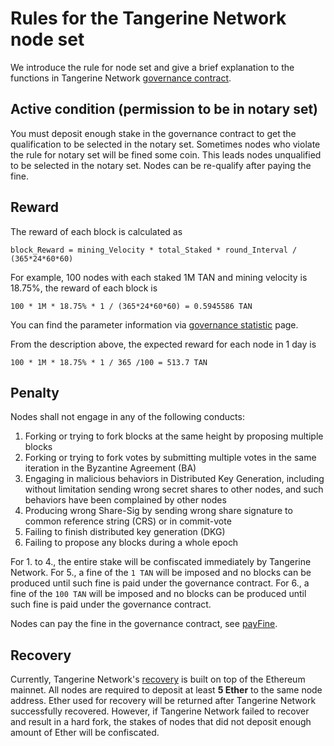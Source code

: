 # Rules for the Tangerine Network node set

We introduce the rule for node set and give a brief explanation to the functions in Tangerine Network [governance contract](https://testnet.tangerine.garden/address/0x246FcDE58581e2754f215A523C0718C4BFc8041Fj).


## Active condition (permission to be in notary set)
  You must deposit enough stake in the governance contract to get the qualification to be selected in the notary set.
  Sometimes nodes who violate the rule for notary set will be fined some coin. This leads nodes unqualified to be selected in the notary set. Nodes can be re-qualify after paying the fine.

## Reward
  The reward of each block is calculated as

    block_Reward = mining_Velocity * total_Staked * round_Interval / (365*24*60*60)

  For example, 100 nodes with each staked 1M TAN and mining velocity is 18.75%, the reward of each block is

    100 * 1M * 18.75% * 1 / (365*24*60*60) = 0.5945586 TAN

  You can find the parameter information via [governance statistic](https://testnet.tangerine.garden/governance) page.

  From the description above, the expected reward for each node in 1 day is

    100 * 1M * 18.75% * 1 / 365 /100 = 513.7 TAN

## Penalty
Nodes shall not engage in any of the following conducts:

1. Forking or trying to fork blocks at the same height by proposing multiple blocks
2. Forking or trying to fork votes by submitting multiple votes in the same iteration in the Byzantine Agreement (BA)
3. Engaging in malicious behaviors in Distributed Key Generation, including without limitation sending wrong secret shares to other nodes, and such behaviors have been complained by other nodes
4. Producing wrong Share-Sig by sending wrong share signature to common reference string (CRS) or in commit-vote
5. Failing to finish distributed key generation (DKG)
6. Failing to propose any blocks during a whole epoch

For 1. to 4., the entire stake will be confiscated immediately by Tangerine Network. For 5., a fine of the `1 TAN` will be imposed and no blocks can be produced until such fine is paid under the governance contract.  For 6., a fine of the `100 TAN` will be imposed and no blocks can be produced until such fine is paid under the governance contract.
<!--- Block Reward*86400/total Node --->

Nodes can pay the fine in the governance contract, see [payFine](Governance-Contract.md#pay-fine).

## Recovery
Currently, Tangerine Network's [recovery](Recovery-Mechanism.md) is built on top of the Ethereum mainnet. All nodes are required to deposit at least **5 Ether** to the same node address. Ether used for recovery will be returned after Tangerine Network successfully recovered. However, if Tangerine Network failed to recover and result in a hard fork, the stakes of nodes that did not deposit enough amount of Ether will be confiscated.
